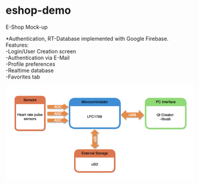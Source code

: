 # eshop-demo
E-Shop Mock-up  
  
*Authentication, RT-Database implemented with Google Firebase.  
Features:  
-Login/User Creation screen  
-Authentication via E-Mail  
-Profile preferences  
-Realtime database  
-Favorites tab  
  
  ![alt text](https://github.com/matiasld/holter-monitor/blob/master/img/flowchart.png?raw=true)
  
